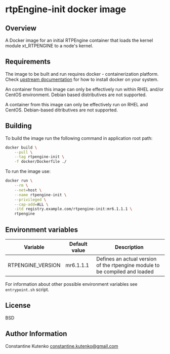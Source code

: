# rtpEngine-init docker image

## Overview

A Docker image for an initial RTPEngine container that loads the kernel module xt_RTPENGINE to a node's kernel.

## Requirements

The image to be built and run requires docker - containerization platform. Check [upstream documentation](https://docs.docker.com/install)
for how to install docker on your system.

An container from this image can only be effectively run within RHEL and/or CentOS environment. Debian based distributives are not supported.

A container from this image can only be effectively run on RHEL and CentOS. Debian-based ditributives are not supported.

## Building

To build the image run the following command in application root path:

```bash
docker build \
    --pull \
    --tag rtpengine-init \
    -f docker/Dockerfile ./
```

To run the image use:

```bash
docker run \
    --rm \
    --net=host \
    --name rtpengine-init \
    --privileged \
    --cap-add=ALL \
    -itd registry.example.com/rtpengine-init:mr6.1.1.1 \
    rtpengine
```

## Environment variables

| Variable | Default value | Description |
| -------- | ------------- | ----------- |
| RTPENGINE_VERSION    | mr6.1.1.1           | Defines an actual version of the rtpengine module to be compiled and loaded |

For information about other possible environment variables see <code>entrypoint.sh</code> script.

## License

BSD

## Author Information

Constantine Kutenko <constantine.kutenko@gmail.com> 
